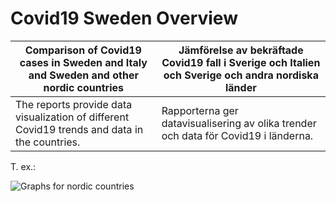 # Covid19 Sweden Overview
| Comparison of Covid19 cases in Sweden and Italy and Sweden and other nordic countries | Jämförelse av bekräftade Covid19 fall i Sverige och Italien och Sverige och andra nordiska länder |
| ---------- | ----------- | 
| The reports provide data visualization of different Covid19 trends and data in the countries. | Rapporterna ger datavisualisering av olika trender och data för Covid19 i länderna. |

T. ex.:

![Graphs for nordic countries](https://www.webshare.hkr.se/FECO0002/graphs.PNG)



